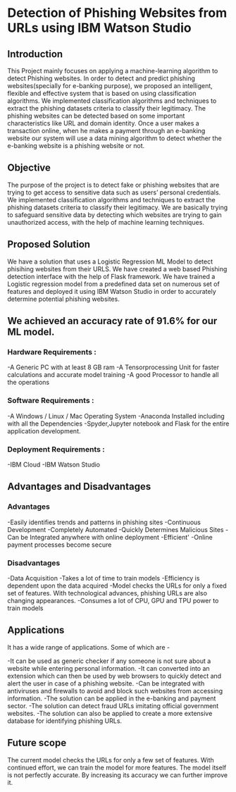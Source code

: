 # Detection of Phishing Websites from URLs using IBM Watson Studio

## Introduction
This Project mainly focuses on applying a machine-learning algorithm to detect Phishing websites.
In order to detect and predict phishing websites(specially for e-banking purpose), we proposed an intelligent, flexible and effective system that is based on using classification algorithms.  We implemented classification algorithms and techniques to extract the phishing datasets criteria to classify their legitimacy. The phishing websites can be detected based on some important characteristics like URL and domain identity. Once a user makes a transaction online, when he makes a payment through an e-banking website our system will use a data mining algorithm to detect whether the e-banking website is a phishing website or not.


## Objective
The purpose of the project is to detect fake or phishing websites that are trying to get access to sensitive data such as users’ personal credentials.  We implemented classification algorithms and techniques to extract the phishing datasets criteria to classify their legitimacy. We are basically trying to safeguard sensitive data by detecting which websites are trying to gain unauthorized access, with the help of machine learning techniques. 

## Proposed Solution
We have a solution that uses a Logistic Regression ML Model to detect phisihing websites from their URLS. We have created a web based Phishing detection interface with the help of Flask framework. We have trained a Logistic regression model from a predefined data set on numerous set of features and deployed it using IBM Watson Studio in order to accurately determine potential phishing websites.

## We achieved an accuracy rate of 91.6% for our ML model. 

### Hardware Requirements :
  -A Generic PC with at least 8 GB ram
  -A Tensorprocessing Unit for faster calculations and accurate model training
  -A good Processor to handle all the operations

### Software Requirements :
  -A Windows / Linux / Mac Operating System
  -Anaconda Installed including with all the Dependencies
  -Spyder,Jupyter notebook and Flask for the entire application development.
  
### Deployment Requirements :
  -IBM Cloud
  -IBM Watson Studio
  
## Advantages and Disadvantages

### Advantages
  -Easily identifies trends and patterns in phishing sites
  -Continuous Development
  -Completely Automated
  -Quickly Determines Malicious Sites
  -Can be Integrated anywhere with online deployment
  -Efficient'
  -Online payment processes become secure

### Disadvantages
  -Data Acquisition
  -Takes a lot of time to train models
  -Efficiency is dependent upon the data acquired
  -Model checks the URLs for only a fixed set of features. With technological advances, phishing URLs are also changing appearances.
  -Consumes a lot of CPU, GPU and TPU power to train models

## Applications

It has a wide range of applications. Some of which are - 

  -It can be used as generic checker if any someone is not sure about a website while entering personal information.
  -It can converted into an extension which can then be used by web browsers to quickly detect and alert the user in case of a phishing website.
  -Can be integrated with antiviruses and firewalls to avoid and block such websites from accessing information.
  -The solution can be applied in the e-banking and payment sector.
  -The solution can detect fraud URLs imitating official government websites.
  -The solution can also be applied to create a more extensive database for identifying phishing URLs.
  
## Future scope

The current model checks the URLs for only a few set of features. With continued effort, we can train the model for more features. The model itself is not perfectly accurate. By increasing its accuracy we can further improve it.






